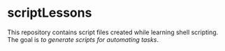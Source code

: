 # scriptLessons
This repository contains script files created while learning shell scripting. The goal is _*to generate scripts for automating tasks*_.
